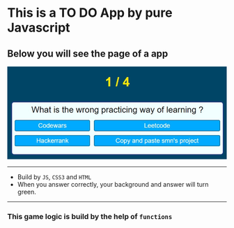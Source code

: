 # This is a TO DO App by pure Javascript

## Below you will see the page of a app

![alt text](https://github.com/barisdevjs/Js-Projects/blob/main/Quiz%20App/screenshot1.jpg)


---

- Build by `JS`, `CSS3` and `HTML`
- When you answer correctly, your background and answer will turn green.
---

### This game logic is build by the help of `functions `
 
